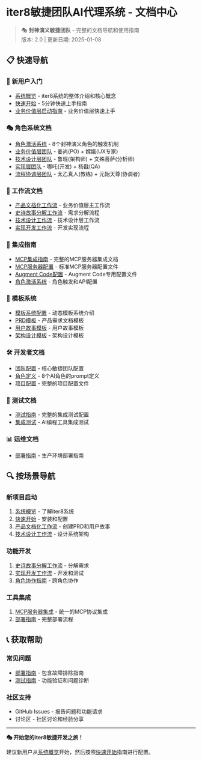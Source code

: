 # iter8敏捷团队AI代理系统 - 文档中心

> 🎭 **封神演义敏捷团队** - 完整的文档导航和使用指南  
> 版本: 2.0 | 更新日期: 2025-01-08

## 📋 快速导航

### 🚀 新用户入门
- [系统概览](system-overview.md) - iter8系统的整体介绍和核心概念
- [快速开始](quick-start.md) - 5分钟快速上手指南
- [业务价值层启动指南](business-value-layer-startup-guide.md) - 业务价值层快速上手

### 🎭 角色系统文档
- [角色激活系统](../.iter8/integrations/role-activation-system.yml) - 8个封神演义角色的触发机制
- [业务价值层团队](../.iter8/teams/business-value-layer.yml) - 姜尚(PO) + 嫦娥(UX专家)
- [技术设计层团队](../.iter8/teams/technical-design-layer.yml) - 鲁班(架构师) + 文殊菩萨(分析师)
- [实现层团队](../.iter8/teams/implementation-layer.yml) - 哪吒(开发) + 杨戬(QA)
- [流程协调层团队](../.iter8/teams/process-coordination-layer.yml) - 太乙真人(教练) + 元始天尊(协调者)

### 🔄 工作流文档
- [产品文档化工作流](../.iter8/workflows/product-documentation.yml) - 业务价值层主工作流
- [史诗故事分解工作流](../.iter8/workflows/epic-story-breakdown.yml) - 需求分解流程
- [技术设计工作流](../.iter8/workflows/technical-design.yml) - 技术设计层工作流
- [实现开发工作流](../.iter8/workflows/implementation-cycle.yml) - 开发实现流程

### 🔧 集成指南
- [MCP集成指南](mcp-integration-guide.md) - 完整的MCP服务器集成文档
- [MCP服务器配置](../mcp-server-config.json) - 标准MCP服务器配置文件
- [Augment Code配置](../augment-code-config.json) - Augment Code专用配置文件
- [角色激活系统](../.iter8/integrations/role-activation-system.yml) - 角色触发和API配置

### 📝 模板系统
- [模板系统配置](../.iter8/templates/dynamic-template-system.yml) - 动态模板系统介绍
- [PRD模板](../.iter8/templates/prd-tmpl.md) - 产品需求文档模板
- [用户故事模板](../.iter8/templates/story-tmpl.md) - 用户故事模板
- [架构设计模板](../.iter8/templates/architecture-tmpl.md) - 架构设计模板

### 🛠️ 开发者文档
- [团队配置](../.iter8/teams/core-agile-team.yml) - 核心敏捷团队配置
- [角色定义](../.iter8/agents/) - 8个AI角色的prompt定义
- [项目配置](../.iter8/config.yml) - 完整的项目配置文件

### 🧪 测试文档
- [测试指南](testing-guide.yml) - 完整的集成测试配置
- [集成测试](integration-tests.yml) - AI编程工具集成测试

### 📊 运维文档
- [部署指南](deployment-guide.md) - 生产环境部署指南

## 🔍 按场景导航

### 新项目启动
1. [系统概览](system-overview.md) - 了解iter8系统
2. [快速开始](quick-start.md) - 安装和配置
3. [产品文档化工作流](../.iter8/workflows/product-documentation.yml) - 创建PRD和用户故事
4. [技术设计工作流](../.iter8/workflows/technical-design.yml) - 设计系统架构

### 功能开发
1. [史诗故事分解工作流](../.iter8/workflows/epic-story-breakdown.yml) - 分解需求
2. [实现开发工作流](../.iter8/workflows/implementation-cycle.yml) - 开发和测试
3. [角色协作指南](../agent/) - 跨角色协作

### 工具集成
1. [MCP服务器集成](../.iter8/integrations/augment-code/mcp-server/) - 统一的MCP协议集成
2. [部署指南](deployment-guide.md) - 完整部署流程

## 📞 获取帮助

### 常见问题
- [部署指南](deployment-guide.md) - 包含故障排除指南
- [测试指南](testing-guide.yml) - 功能验证和问题诊断

### 社区支持
- GitHub Issues - 报告问题和功能请求
- 讨论区 - 社区讨论和经验分享

---

**🎭 开始您的iter8敏捷开发之旅！**

建议新用户从[系统概览](system-overview.md)开始，然后按照[快速开始](quick-start.md)指南进行配置。
